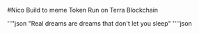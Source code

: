 #Nico  Build to meme Token Run on Terra Blockchain 


''''json
"Real dreams are dreams that don't let you sleep"
''''json
